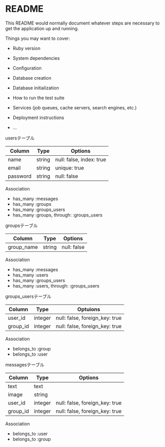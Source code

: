 # README

This README would normally document whatever steps are necessary to get the
application up and running.

Things you may want to cover:

* Ruby version

* System dependencies

* Configuration

* Database creation

* Database initialization

* How to run the test suite

* Services (job queues, cache servers, search engines, etc.)

* Deployment instructions

* ...

usersテーブル

|Column|Type|Options|
|------|----|-------|
|name|string|null: false, index: true|
|email|string|unique: true|
|password|string|null: false|

Association
- has_many :messages
- has_many :groups
- has_many :groups_users
- has_many :groups, through: :groups_users

groupsテーブル

|Column|Type|Options|
|------|----|-------|
|group_name|string|null: false|

Association
- has_many :messages
- has_many :users
- has_many :groups_users
- has_many :users, through: :groups_users

groups_usersテーブル

|Column|Type|Optuions|
|------|----|--------|
|user_id|integer|null: false, foreign_key: true|
|group_id|integer|null: false, foreign_key: true|

Association
- belongs_to :group
- belongs_to :user

messagesテーブル

|Column|Type|Options|
|------|----|-------|
|text|text|
|image|string|
|user_id|integer|null: false, foreign_key: true|
|group_id|integer|null: false, foreign_key: true|

Association
- belongs_to :user
- belongs_to :group